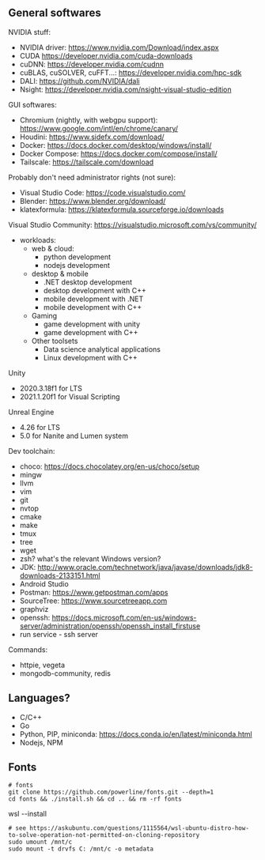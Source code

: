## General softwares

NVIDIA stuff:

- NVIDIA driver: https://www.nvidia.com/Download/index.aspx
- CUDA https://developer.nvidia.com/cuda-downloads
- cuDNN: https://developer.nvidia.com/cudnn
- cuBLAS, cuSOLVER, cuFFT...: https://developer.nvidia.com/hpc-sdk
- DALI: https://github.com/NVIDIA/dali
- Nsight: https://developer.nvidia.com/nsight-visual-studio-edition

GUI softwares:

- Chromium (nightly, with webgpu support): https://www.google.com/intl/en/chrome/canary/
- Houdini: https://www.sidefx.com/download/
- Docker: https://docs.docker.com/desktop/windows/install/
- Docker Compose: https://docs.docker.com/compose/install/
- Tailscale: https://tailscale.com/download

Probably don't need administrator rights (not sure):

- Visual Studio Code: https://code.visualstudio.com/
- Blender: https://www.blender.org/download/
- klatexformula: https://klatexformula.sourceforge.io/downloads

Visual Studio Community: https://visualstudio.microsoft.com/vs/community/

- workloads:
  + web & cloud:
    * python development
    * nodejs development
  + desktop & mobile
    * .NET desktop development
    * desktop development with C++
    * mobile development with .NET
    * mobile development with C++
  + Gaming
    * game development with unity
    * game development with C++
  + Other toolsets
    * Data science analytical applications
    * Linux development with C++

Unity

- 2020.3.18f1 for LTS
- 2021.1.20f1 for Visual Scripting

Unreal Engine

- 4.26 for LTS
- 5.0 for Nanite and Lumen system

Dev toolchain:

- choco: https://docs.chocolatey.org/en-us/choco/setup
- mingw
- llvm
- vim
- git
- nvtop
- cmake
- make
- tmux
- tree
- wget
- zsh? what's the relevant Windows version?
- JDK: http://www.oracle.com/technetwork/java/javase/downloads/jdk8-downloads-2133151.html
- Android Studio
- Postman: https://www.getpostman.com/apps
- SourceTree: https://www.sourcetreeapp.com
- graphviz
- openssh: https://docs.microsoft.com/en-us/windows-server/administration/openssh/openssh_install_firstuse
- run service - ssh server

Commands:

- httpie, vegeta
- mongodb-community, redis

## Languages?

- C/C++
- Go
- Python, PIP, miniconda: https://docs.conda.io/en/latest/miniconda.html
- Nodejs, NPM

## Fonts

```
# fonts
git clone https://github.com/powerline/fonts.git --depth=1
cd fonts && ./install.sh && cd .. && rm -rf fonts
```


wsl --install

```
# see https://askubuntu.com/questions/1115564/wsl-ubuntu-distro-how-to-solve-operation-not-permitted-on-cloning-repository 
sudo umount /mnt/c
sudo mount -t drvfs C: /mnt/c -o metadata
```